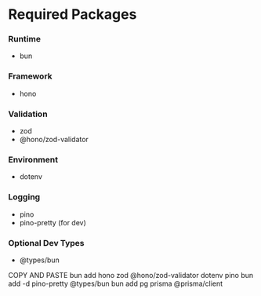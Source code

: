 # Required Packages

### Runtime
- bun

### Framework
- hono

### Validation
- zod
- @hono/zod-validator

### Environment
- dotenv

### Logging
- pino
- pino-pretty (for dev)

### Optional Dev Types
- @types/bun

COPY AND PASTE 
bun add hono zod @hono/zod-validator dotenv pino
bun add -d pino-pretty @types/bun
bun add pg prisma @prisma/client